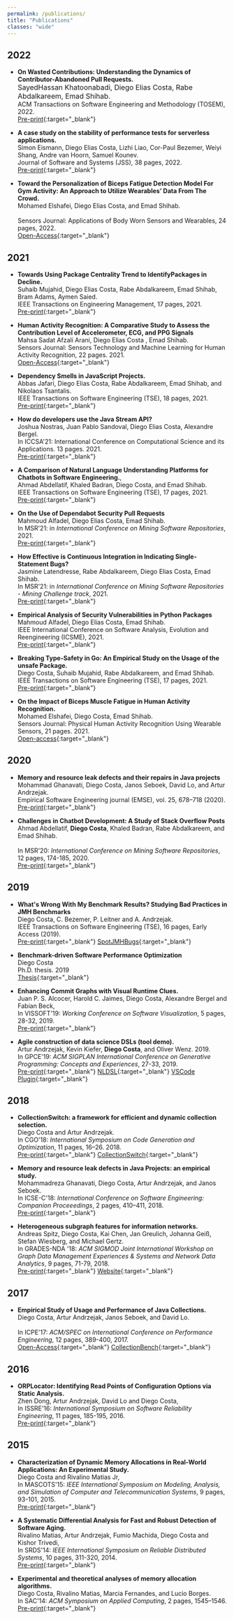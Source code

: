 ```yaml
---
permalink: /publications/
title: "Publications"
classes: "wide"
---
```


<!-- ## Pre-prints
	
- **On the Threat of npm Vulnerable Dependencies in Node.js Applications.** <br>
	Mahmoud Alfadel, **Diego Elias Costa**, Mouafak Mokhallalati, Emad Shihab, and Bram Adams. <br>
	<i class="fa fa-file-pdf"></i> [Pre-print](https://arxiv.org/abs/2009.09019){:target="_blank"} -->

<!-- - Simon Eismann, **Diego Elias Costa**, Lizhi Liao, Cor-Paul Bezemer, Weiyi Shang, André van Hoorn, Samuel Kounev.
   **A Case Study on the Stability and Performance Tests for Serverless Applications**
   <br>
   <i class="fa fa-file-pdf"></i> [Pre-print](https://arxiv.org/abs/2107.13320){:target="_blank"} -->

<!-- 5. Mahmoud Alfadel, **Diego Costa** and Emad Shihab.
	``Empirical analysis of security vulnerabilities in python packages''.
	Submitted to SANER'21: International Conference on Software Analysis, Evolution and Reengineering. 2020. -->

## 2022

- **On Wasted Contributions: Understanding the Dynamics of Contributor-Abandoned Pull Requests.** <br>
	<i class="fa-solid fa-user-group"></i> 
	<font size="3"> SayedHassan Khatoonabadi, Diego Elias Costa, Rabe Abdalkareem, Emad Shihab. </font> <br>
	ACM Transactions on Software Engineering and Methodology (TOSEM), 2022.  <br>
    <i class="fa fa-file-pdf"></i> [Pre-print](https://arxiv.org/abs/2110.15447){:target="_blank"}

- **A case study on the stability of performance tests for serverless applications.** <br>
  Simon Eismann, Diego Elias Costa, Lizhi Liao, Cor-Paul Bezemer, Weiyi Shang, Andre van Hoorn, Samuel Kounev. <br>
  Journal of Software and Systems (JSS), 38 pages, 2022. <br>
	<i class="fa fa-file-pdf"></i> [Pre-print](https://arxiv.org/pdf/2107.13320.pdf){:target="_blank"}

- **Toward the Personalization of Biceps Fatigue Detection Model For Gym Activity: An Approach to Utilize Wearables’ Data From The Crowd.** <br>
	Mohamed Elshafei, Diego Elias Costa, and Emad Shihab. <br>	
	Sensors Journal: Applications of Body Worn Sensors and Wearables, 24 pages, 2022. <br>
	<i class="fa fa-file-pdf"></i> [Open-Access](https://www.mdpi.com/1424-8220/22/4/1454){:target="_blank"}

## 2021

- **Towards Using Package Centrality Trend to IdentifyPackages in Decline.** <br>
	Suhaib Mujahid, Diego Elias Costa, Rabe Abdalkareem, Emad Shihab, Bram Adams, Aymen Saied. <br> 
	IEEE Transactions on Engineering Management, 17 pages, 2021.	<br>
	<i class="fa fa-file-pdf"></i> [Pre-print](https://arxiv.org/abs/2107.10168){:target="_blank"}

- **Human Activity Recognition: A Comparative Study to Assess the Contribution Level of Accelerometer, ECG, and PPG Signals** <br>
	Mahsa Sadat Afzali Arani, Diego Elias Costa , Emad Shihab. <br>
  	Sensors Journal: Sensors Technology and Machine Learning for Human Activity Recognition, 22 pages. 2021. <br>
	<i class="fa fa-file-pdf"></i> [Open-Access](https://www.mdpi.com/1424-8220/21/21/6997){:target="_blank"}

- **Dependency Smells in JavaScript Projects.** <br>
	Abbas Jafari, Diego Elias Costa, Rabe Abdalkareem, Emad Shihab, and Nikolaos Tsantalis. <br>
    IEEE Transactions on Software Engineering (TSE), 18 pages, 2021. <br>
	<i class="fa fa-file-pdf"></i> [Pre-print](https://arxiv.org/abs/2010.14573){:target="_blank"}

- **How do developers use the Java Stream API?** <br>
	Joshua Nostras, Juan Pablo Sandoval, Diego Elias Costa, Alexandre Bergel. <br> 
	In ICCSA'21: International Conference on Computational Science and its Applications. 13 pages. 2021. <br> 
   <i class="fa fa-file-pdf"></i> [Pre-print](https://www.researchgate.net/publication/353738678){:target="_blank"}

- **A Comparison of Natural Language Understanding Platforms for Chatbots in Software Engineering.**, <br>
	Ahmad Abdellatif, Khaled Badran, Diego Costa, and Emad Shihab. <br>
    IEEE Transactions on Software Engineering (TSE), 17 pages, 2021. <br>
	<i class="fa fa-file-pdf"></i> [Pre-print](https://www.researchgate.net/publication/351417230){:target="_blank"}

- **On the Use of Dependabot Security Pull Requests** <br>
	Mahmoud Alfadel, Diego Elias Costa, Emad Shihab. <br>
  	In MSR'21: in *International Conference on Mining Software Repositories*, 2021. <br> 
  	<i class="fa fa-file-pdf"></i> [Pre-print](https://www.researchgate.net/publication/349641251){:target="_blank"}

- **How Effective is Continuous Integration in Indicating Single-Statement Bugs?** <br>
	Jasmine Latendresse, Rabe Abdalkareem, Diego Elias Costa, Emad Shihab. <br>
	In MSR'21: in *International Conference on Mining Software Repositories - Mining Challenge track*, 2021. <br> 
   <i class="fa fa-file-pdf"></i> [Pre-print](https://www.researchgate.net/publication/349895921){:target="_blank"}

- **Empirical Analysis of Security Vulnerabilities in Python Packages** <br>
	Mahmoud Alfadel, Diego Elias Costa, Emad Shihab. <br>
  	IEEE International Conference on Software Analysis, Evolution and Reengineering (ICSME), 2021. <br>
	<i class="fa fa-file-pdf"></i> [Pre-print](https://www.researchgate.net/publication/348392851){:target="_blank"}

- **Breaking Type-Safety in Go: An Empirical Study on the Usage of the unsafe Package.** <br>
	Diego Costa, Suhaib Mujahid, Rabe Abdalkareem, and Emad Shihab. <br>
	IEEE Transactions on Software Engineering (TSE), 17 pages, 2021. <br>
	<i class="fa fa-file-pdf"></i> [Pre-print](https://www.researchgate.net/publication/348973245){:target="_blank"}

- **On the Impact of Biceps Muscle Fatigue in Human Activity Recognition.** <br>
	Mohamed Elshafei, Diego Costa, Emad Shihab. <br>
	Sensors Journal: Physical Human Activity Recognition Using Wearable Sensors, 21 pages. 2021. <br>
	<i class="fa fa-file-pdf"></i> [Open-access](https://www.mdpi.com/1424-8220/21/4/1070){:target="_blank"}



## 2020

- **Memory and resource leak defects and their repairs in Java projects** <br>
	Mohammad Ghanavati, Diego Costa, Janos Seboek, David Lo, and Artur Andrzejak. <br>
    Empirical Software Engineering journal (EMSE), vol. 25, 678–718 (2020). <br>
	<i class="fa fa-file-pdf"></i> [Pre-print](https://www.researchgate.net/publication/334709860){:target="_blank"}


- **Challenges in Chatbot Development: A Study of Stack Overflow Posts** <br>
	Ahmad Abdellatif, **Diego Costa**, Khaled Badran, Rabe Abdalkareem, and Emad Shihab. <br>  
	In MSR'20: *International Conference on Mining Software Repositories*, 12 pages, 174-185, 2020. <br>
	<i class="fa fa-file-pdf" aria-hidden="true"></i> [Pre-print](https://www.researchgate.net/publication/339954158){:target="_blank"}


## 2019

- **What's Wrong With My Benchmark Results? Studying Bad Practices in JMH Benchmarks** <br> 
	Diego Costa, C. Bezemer, P. Leitner and A. Andrzejak. <br>
    IEEE Transactions on Software Engineering (TSE), 16 pages, Early Access (2019). <br>
	<i class="fa fa-file-pdf" aria-hidden="true"></i> [Pre-print](https://www.researchgate.net/publication/333825812){:target="_blank"}
	<i class="fab fa-github" aria-hidden="true"></i> [SpotJMHBugs](https://github.com/DiegoEliasCosta/spotjmhbugs){:target="_blank"}

- **Benchmark-driven Software Performance Optimization** <br>
	Diego Costa  <br>
  	Ph.D. thesis. 2019 <br>
  	<i class="fa fa-file-pdf" aria-hidden="true"></i> [Thesis](http://archiv.ub.uni-heidelberg.de/volltextserver/26919/1/DiegoCosta_thesis.pdf){:target="_blank"}


- **Enhancing Commit Graphs with Visual Runtime Clues.** <br>
	Juan P. S. Alcocer, Harold C. Jaimes, Diego Costa, Alexandre Bergel and Fabian Beck, <br>
	In VISSOFT'19: *Working Conference on Software Visualization*, 5 pages, 28-32, 2019. <br>
	<i class="fa fa-file-pdf" aria-hidden="true"></i> [Pre-print](https://www.researchgate.net/publication/339954158){:target="_blank"}
	
- **Agile construction of data science DSLs (tool demo).** <br>
	Artur Andrzejak, Kevin Kiefer, **Diego Costa**, and Oliver Wenz. 2019. <br>
	In GPCE'19: *ACM SIGPLAN International Conference on Generative Programming: Concepts and Experiences*, 27-33, 2019. <br>
	<i class="fa fa-file-pdf" aria-hidden="true"></i> [Pre-print](https://www.researchgate.net/publication/335868045){:target="_blank"}
	<i class="fab fa-github" aria-hidden="true"></i> [NLDSL](https://einhornstyle.gitlab.io/nldsl/){:target="_blank"}
    <i class="fa fa-cog" aria-hidden="true"></i> [VSCode Plugin](https://marketplace.visualstudio.com/items?itemName=PVS-IfI-Heidelberg-University-Germany.vscode-nldsl-windows){:target="_blank"}

## 2018

- **CollectionSwitch: a framework for efficient and dynamic collection selection.** <br>
	Diego Costa and Artur Andrzejak. <br>
	In CGO'18: *International Symposium on Code Generation and Optimization*, 11 pages, 16–26. 2018. <br>
	<i class="fa fa-file-pdf" aria-hidden="true"></i> [Pre-print](https://www.researchgate.net/publication/323230033){:target="_blank"}
	<i class="fab fa-github" aria-hidden="true"></i> [CollectionSwitch](https://github.com/DiegoEliasCosta/collectionSwitch){:target="_blank"}


- **Memory and resource leak defects in Java Projects: an empirical study.** <br>
	Mohammadreza Ghanavati, Diego Costa, Artur Andrzejak, and Janos Seboek. <br>
	In ICSE-C'18: *International Conference on Software Engineering: Companion Proceeedings*, 2 pages, 410–411, 2018. <br>
	<i class="fa fa-file-pdf" aria-hidden="true"></i> [Pre-print](https://www.researchgate.net/publication/323477150){:target="_blank"}


- **Heterogeneous subgraph features for information networks.** <br>
	Andreas Spitz, Diego Costa, Kai Chen, Jan Greulich, Johanna Geiß, Stefan Wiesberg, and Michael Gertz. <br>
	In GRADES-NDA '18: *ACM SIGMOD Joint International Workshop on Graph Data Management Experiences \& Systems and Network Data Analytics*, 9 pages, 71-79, 2018. 	<br>
	<i class="fa fa-file-pdf" aria-hidden="true"></i> [Pre-print](https://www.researchgate.net/publication/325591871){:target="_blank"}
	<i class="fa fa-globe" aria-hidden="true"></i> [Website](https://dbs.ifi.uni-heidelberg.de/resources/hsgf/){:target="_blank"}
	

## 2017

- **Empirical Study of Usage and Performance of Java Collections.** <br>
	Diego Costa, Artur Andrzejak, Janos Seboek, and David Lo. <br> 		
	In ICPE'17: *ACM/SPEC on International Conference on Performance Engineering*, 12 pages, 389-400, 2017. <br>
	<i class="fa fa-file-pdf" aria-hidden="true"></i> [Open-Access](https://dl.acm.org/doi/10.1145/3030207.3030221){:target="_blank"}
	<i class="fab fa-github" aria-hidden="true"></i> [CollectionBench](https://github.com/DiegoEliasCosta/CollectionsBench){:target="_blank"}

	
## 2016

- **ORPLocator: Identifying Read Points of Configuration Options via Static Analysis.** <br>
	Zhen Dong, Artur Andrzejak, David Lo and Diego Costa, <br> 
	In ISSRE'16: *International Symposium on Software Reliability Engineering*, 11 pages, 185-195, 2016. <br>
	<i class="fa fa-file-pdf" aria-hidden="true"></i> [Pre-print](https://www.researchgate.net/publication/307429820){:target="_blank"}


## 2015

- **Characterization of Dynamic Memory Allocations in Real-World Applications: An Experimental Study.** <br>
	Diego Costa and Rivalino Matias Jr, <br>
	In MASCOTS'15:  *IEEE International Symposium on Modeling, Analysis, and Simulation of Computer and Telecommunication Systems*, 9 pages, 93-101, 2015. <br>
	<i class="fa fa-file-pdf" aria-hidden="true"></i> [Pre-print](https://www.researchgate.net/publication/278392781){:target="_blank"}


- **A Systematic Differential Analysis for Fast and Robust Detection of Software Aging.** <br>
	Rivalino Matias, Artur Andrzejak, Fumio Machida, Diego Costa and Kishor Trivedi, <br>
	In SRDS'14: *IEEE International Symposium on Reliable Distributed Systems*, 10 pages, 311-320, 2014. <br>
	<i class="fa fa-file-pdf" aria-hidden="true"></i> [Pre-print](https://www.researchgate.net/publication/263450326){:target="_blank"}


- **Experimental and theoretical analyses of memory allocation algorithms.** <br>
	Diego Costa, Rivalino Matias, Marcia Fernandes, and Lucio Borges.  <br>
	In SAC'14: *ACM Symposium on Applied Computing*, 2 pages, 1545–1546. <br>
	<i class="fa fa-file-pdf" aria-hidden="true"></i> [Pre-print](https://www.researchgate.net/publication/259043057){:target="_blank"}
